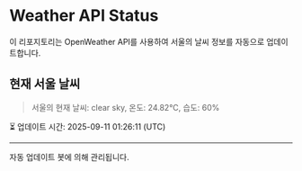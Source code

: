
# Weather API Status

이 리포지토리는 OpenWeather API를 사용하여 서울의 날씨 정보를 자동으로 업데이트합니다.

## 현재 서울 날씨
> 서울의 현재 날씨: clear sky, 온도: 24.82°C, 습도: 60%

⏳ 업데이트 시간: 2025-09-11 01:26:11 (UTC)

---
자동 업데이트 봇에 의해 관리됩니다.
